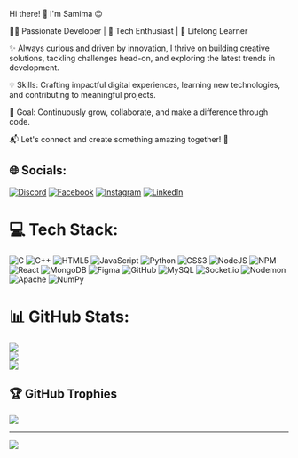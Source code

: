 
Hi there! 👋 I'm Samima 😊

👨‍💻 Passionate Developer | 🚀 Tech Enthusiast | 🌱 Lifelong Learner

✨ Always curious and driven by innovation, I thrive on building creative solutions, tackling challenges head-on, and exploring the latest trends in development.

💡 Skills: Crafting impactful digital experiences, learning new technologies, and contributing to meaningful projects.

🎯 Goal: Continuously grow, collaborate, and make a difference through code.

📬 Let's connect and create something amazing together! 🌟

<!---
Sam-ima/Sam-ima is a ✨ special ✨ repository because its `README.md` (this file) appears on your GitHub profile.
You can click the Preview link to take a look at your changes.
--->

## 🌐 Socials:
[![Discord](https://img.shields.io/badge/Discord-%237289DA.svg?logo=discord&logoColor=white)](https://discord.gg/sawmemaa) [![Facebook](https://img.shields.io/badge/Facebook-%231877F2.svg?logo=Facebook&logoColor=white)](https://facebook.com/SamimaMiya) [![Instagram](https://img.shields.io/badge/Instagram-%23E4405F.svg?logo=Instagram&logoColor=white)](https://instagram.com/sawmima_meeya) [![LinkedIn](https://img.shields.io/badge/LinkedIn-%230077B5.svg?logo=linkedin&logoColor=white)](https://linkedin.com/in/SamimaMiya) 

# 💻 Tech Stack:
![C](https://img.shields.io/badge/c-%2300599C.svg?style=for-the-badge&logo=c&logoColor=white) ![C++](https://img.shields.io/badge/c++-%2300599C.svg?style=for-the-badge&logo=c%2B%2B&logoColor=white) ![HTML5](https://img.shields.io/badge/html5-%23E34F26.svg?style=for-the-badge&logo=html5&logoColor=white) ![JavaScript](https://img.shields.io/badge/javascript-%23323330.svg?style=for-the-badge&logo=javascript&logoColor=%23F7DF1E) ![Python](https://img.shields.io/badge/python-3670A0?style=for-the-badge&logo=python&logoColor=ffdd54) ![CSS3](https://img.shields.io/badge/css3-%231572B6.svg?style=for-the-badge&logo=css3&logoColor=white) ![NodeJS](https://img.shields.io/badge/node.js-6DA55F?style=for-the-badge&logo=node.js&logoColor=white) ![NPM](https://img.shields.io/badge/NPM-%23CB3837.svg?style=for-the-badge&logo=npm&logoColor=white) ![React](https://img.shields.io/badge/react-%2320232a.svg?style=for-the-badge&logo=react&logoColor=%2361DAFB) ![MongoDB](https://img.shields.io/badge/MongoDB-%234ea94b.svg?style=for-the-badge&logo=mongodb&logoColor=white) ![Figma](https://img.shields.io/badge/figma-%23F24E1E.svg?style=for-the-badge&logo=figma&logoColor=white) ![GitHub](https://img.shields.io/badge/github-%23121011.svg?style=for-the-badge&logo=github&logoColor=white) ![MySQL](https://img.shields.io/badge/mysql-4479A1.svg?style=for-the-badge&logo=mysql&logoColor=white) ![Socket.io](https://img.shields.io/badge/Socket.io-black?style=for-the-badge&logo=socket.io&badgeColor=010101) ![Nodemon](https://img.shields.io/badge/NODEMON-%23323330.svg?style=for-the-badge&logo=nodemon&logoColor=%BBDEAD) ![Apache](https://img.shields.io/badge/apache-%23D42029.svg?style=for-the-badge&logo=apache&logoColor=white) ![NumPy](https://img.shields.io/badge/numpy-%23013243.svg?style=for-the-badge&logo=numpy&logoColor=white)
# 📊 GitHub Stats:
![](https://github-readme-stats.vercel.app/api?username=Sam-ima&theme=dark&hide_border=false&include_all_commits=false&count_private=false)<br/>
![](https://github-readme-streak-stats.herokuapp.com/?user=Sam-ima&theme=dark&hide_border=false)<br/>
![](https://github-readme-stats.vercel.app/api/top-langs/?username=Sam-ima&theme=dark&hide_border=false&include_all_commits=false&count_private=false&layout=compact)

## 🏆 GitHub Trophies
![](https://github-profile-trophy.vercel.app/?username=Sam-ima&theme=shadow_blue&no-frame=true&no-bg=true&margin-w=4)

---
[![](https://visitcount.itsvg.in/api?id=Sam-ima&icon=1&color=5)](https://visitcount.itsvg.in)

<!-- Proudly created with GPRM ( https://gprm.itsvg.in ) -->
